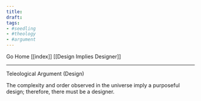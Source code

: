 ```yaml
---
title:
draft:
tags:
- #seedling 
- #theology
- #argument 
---
```


Go Home [[index]]
[[Design Implies Designer]]

---

Teleological Argument (Design)

The complexity and order observed in the universe imply a purposeful design; therefore, there must be a designer.